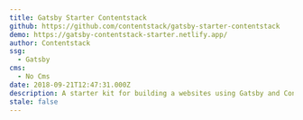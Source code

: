 ```yaml
---
title: Gatsby Starter Contentstack
github: https://github.com/contentstack/gatsby-starter-contentstack
demo: https://gatsby-contentstack-starter.netlify.app/
author: Contentstack
ssg:
  - Gatsby
cms:
  - No Cms
date: 2018-09-21T12:47:31.000Z
description: A starter kit for building a websites using Gatsby and Contentstack
stale: false
---
```

